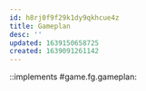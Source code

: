 ```yaml
---
id: h8rj0f9f29k1dy9qkhcue4z
title: Gameplan
desc: ''
updated: 1639150658725
created: 1639091261142
---
```


::implements #game.fg.gameplan: